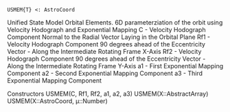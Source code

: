 ```
USMEM{T} <: AstroCoord
```

Unified State Model Orbital Elements. 6D parameterziation of the orbit using Velocity Hodograph and Exponential Mapping C - Velocity Hodograph Component Normal to the Radial Vector Laying in the Orbital Plane Rf1 - Velocity Hodograph Component 90 degrees ahead of the Eccentricity Vector - Along the Intermediate Rotating Frame X-Axis Rf2 - Velocity Hodograph Component 90 degrees ahead of the Eccentricity Vector - Along the Intermediate Rotating Frame Y-Axis a1 - First Exponential Mapping Component a2 - Second Exponential Mapping Component a3 - Third Exponential Mapping Component

Constructors USMEM(C, Rf1, Rf2, a1, a2, a3) USMEM(X::AbstractArray) USMEM(X::AstroCoord, μ::Number)
